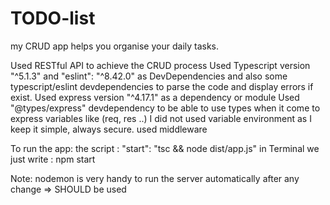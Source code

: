 # TODO-list
my CRUD app helps you organise your daily tasks.


Used RESTful API to achieve the CRUD process
Used Typescript version "^5.1.3" and "eslint": "^8.42.0" as DevDependencies and also some typescript/eslint devdependencies to parse the code and display errors if exist.
Used express version "^4.17.1" as a dependency or module
Used "@types/express" devdependency to be able to use types when it come to express variables like (req, res ..)
I did not used variable environment as I keep it simple, always secure.
used middleware


To run the app: 
the script : "start": "tsc && node dist/app.js"
in Terminal we just write : npm start

Note: nodemon is very handy to run the server automatically after any change => SHOULD be used 
